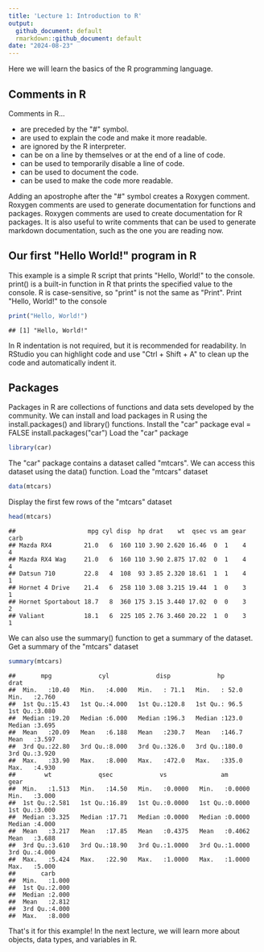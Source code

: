 ```yaml
---
title: 'Lecture 1: Introduction to R'
output:
  github_document: default
  rmarkdown::github_document: default
date: "2024-08-23"
---
```


Here we will learn the basics of the R programming language.

## Comments in R

Comments in R...

- are preceded by the "#" symbol.
- are used to explain the code and make it more readable.
- are ignored by the R interpreter.
- can be on a line by themselves or at the end of a line of code.
- can be used to temporarily disable a line of code.
- can be used to document the code.
- can be used to make the code more readable.

Adding an apostrophe after the "#" symbol creates a Roxygen comment.
Roxygen comments are used to generate documentation for functions and packages.
Roxygen comments are used to create documentation for R packages.
It is also useful to write comments that can be used to generate markdown documentation,
such as the one you are reading now.

## Our first "Hello World!" program in R

This example is a simple R script that prints "Hello, World!" to the console.
print() is a built-in function in R that prints the specified value to the console.
R is case-sensitive, so "print" is not the same as "Print".
Print "Hello, World!" to the console


``` r
print("Hello, World!")
```

```
## [1] "Hello, World!"
```

In R indentation is not required, but it is recommended for readability.
In RStudio you can highlight code and use "Ctrl + Shift + A" to clean up the code and automatically indent it.
## Packages
Packages in R are collections of functions and data sets developed by the community.
We can install and load packages in R using the install.packages() and library() functions.
Install the "car" package
eval = FALSE
install.packages("car")
Load the "car" package


``` r
library(car)
```

The "car" package contains a dataset called "mtcars".
We can access this dataset using the data() function.
Load the "mtcars" dataset


``` r
data(mtcars)
```

Display the first few rows of the "mtcars" dataset


``` r
head(mtcars)
```

```
##                    mpg cyl disp  hp drat    wt  qsec vs am gear carb
## Mazda RX4         21.0   6  160 110 3.90 2.620 16.46  0  1    4    4
## Mazda RX4 Wag     21.0   6  160 110 3.90 2.875 17.02  0  1    4    4
## Datsun 710        22.8   4  108  93 3.85 2.320 18.61  1  1    4    1
## Hornet 4 Drive    21.4   6  258 110 3.08 3.215 19.44  1  0    3    1
## Hornet Sportabout 18.7   8  360 175 3.15 3.440 17.02  0  0    3    2
## Valiant           18.1   6  225 105 2.76 3.460 20.22  1  0    3    1
```

We can also use the summary() function to get a summary of the dataset.
Get a summary of the "mtcars" dataset


``` r
summary(mtcars)
```

```
##       mpg             cyl             disp             hp             drat      
##  Min.   :10.40   Min.   :4.000   Min.   : 71.1   Min.   : 52.0   Min.   :2.760  
##  1st Qu.:15.43   1st Qu.:4.000   1st Qu.:120.8   1st Qu.: 96.5   1st Qu.:3.080  
##  Median :19.20   Median :6.000   Median :196.3   Median :123.0   Median :3.695  
##  Mean   :20.09   Mean   :6.188   Mean   :230.7   Mean   :146.7   Mean   :3.597  
##  3rd Qu.:22.80   3rd Qu.:8.000   3rd Qu.:326.0   3rd Qu.:180.0   3rd Qu.:3.920  
##  Max.   :33.90   Max.   :8.000   Max.   :472.0   Max.   :335.0   Max.   :4.930  
##        wt             qsec             vs               am              gear      
##  Min.   :1.513   Min.   :14.50   Min.   :0.0000   Min.   :0.0000   Min.   :3.000  
##  1st Qu.:2.581   1st Qu.:16.89   1st Qu.:0.0000   1st Qu.:0.0000   1st Qu.:3.000  
##  Median :3.325   Median :17.71   Median :0.0000   Median :0.0000   Median :4.000  
##  Mean   :3.217   Mean   :17.85   Mean   :0.4375   Mean   :0.4062   Mean   :3.688  
##  3rd Qu.:3.610   3rd Qu.:18.90   3rd Qu.:1.0000   3rd Qu.:1.0000   3rd Qu.:4.000  
##  Max.   :5.424   Max.   :22.90   Max.   :1.0000   Max.   :1.0000   Max.   :5.000  
##       carb      
##  Min.   :1.000  
##  1st Qu.:2.000  
##  Median :2.000  
##  Mean   :2.812  
##  3rd Qu.:4.000  
##  Max.   :8.000
```

That's it for this example! In the next lecture, we will learn more about objects, data types, and variables in R.
